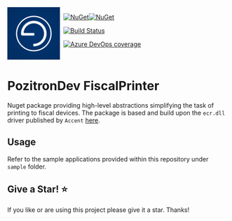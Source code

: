 <img align="left" src="pozitronlogo.png" width="120" height="120">

&nbsp; [![NuGet](https://img.shields.io/nuget/v/PozitronDev.FiscalPrinter.svg)](https://www.nuget.org/packages/PozitronDev.FiscalPrinter)[![NuGet](https://img.shields.io/nuget/dt/PozitronDev.FiscalPrinter.svg)](https://www.nuget.org/packages/PozitronDev.FiscalPrinter)

&nbsp; [![Build Status](https://dev.azure.com/pozitrondev/PozitronDev.FiscalPrinter/_apis/build/status/FiscalPrinter_BuildPackage?branchName=master)](https://dev.azure.com/pozitrondev/PozitronDev.FiscalPrinter/_build/latest?definitionId=14&branchName=master)

&nbsp; [![Azure DevOps coverage](https://img.shields.io/azure-devops/coverage/pozitrondev/PozitronDev.FiscalPrinter/14)](https://dev.azure.com/pozitrondev/PozitronDev.FiscalPrinter/_build/latest?definitionId=14&branchName=master&view=codecoverage-tab)

&nbsp;

# PozitronDev FiscalPrinter

Nuget package providing high-level abstractions simplifying the task of printing to fiscal devices. The package is based and build upon the `ecr.dll` driver published by `Accent` [here](https://www.accent.mk/?page_id=1282#sy250).

## Usage

Refer to the sample applications provided within this repository under `sample` folder.

## Give a Star! :star:
If you like or are using this project please give it a star. Thanks!
